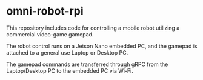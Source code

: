 # omni-robot-rpi

This repository includes code for controlling a mobile robot utilizing a commercial video-game gamepad.

The robot control runs on a Jetson Nano embedded PC, and the gamepad is attached to a general use Laptop or Desktop PC.

The gamepad commands are transferred through gRPC from the Laptop/Desktop PC to the embedded PC via Wi-Fi.
